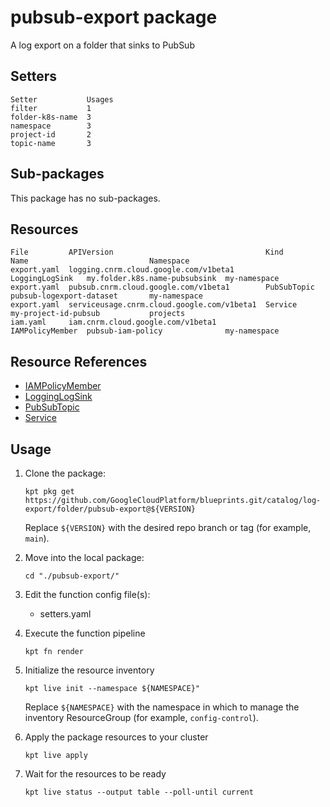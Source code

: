 # pubsub-export package

A log export on a folder that sinks to PubSub

## Setters

```
Setter           Usages
filter           1
folder-k8s-name  3
namespace        3
project-id       2
topic-name       3
```

## Sub-packages

This package has no sub-packages.

## Resources

```
File         APIVersion                                  Kind             Name                           Namespace
export.yaml  logging.cnrm.cloud.google.com/v1beta1       LoggingLogSink   my.folder.k8s.name-pubsubsink  my-namespace
export.yaml  pubsub.cnrm.cloud.google.com/v1beta1        PubSubTopic      pubsub-logexport-dataset       my-namespace
export.yaml  serviceusage.cnrm.cloud.google.com/v1beta1  Service          my-project-id-pubsub           projects
iam.yaml     iam.cnrm.cloud.google.com/v1beta1           IAMPolicyMember  pubsub-iam-policy              my-namespace
```

## Resource References

- [IAMPolicyMember](https://cloud.google.com/config-connector/docs/reference/resource-docs/iam/iampolicymember)
- [LoggingLogSink](https://cloud.google.com/config-connector/docs/reference/resource-docs/logging/logginglogsink)
- [PubSubTopic](https://cloud.google.com/config-connector/docs/reference/resource-docs/pubsub/pubsubtopic)
- [Service](https://cloud.google.com/config-connector/docs/reference/resource-docs/serviceusage/service)

## Usage

1.  Clone the package:
    ```
    kpt pkg get https://github.com/GoogleCloudPlatform/blueprints.git/catalog/log-export/folder/pubsub-export@${VERSION}
    ```
    Replace `${VERSION}` with the desired repo branch or tag
    (for example, `main`).

1.  Move into the local package:
    ```
    cd "./pubsub-export/"
    ```

1.  Edit the function config file(s):
    - setters.yaml

1.  Execute the function pipeline
    ```
    kpt fn render
    ```

1.  Initialize the resource inventory
    ```
    kpt live init --namespace ${NAMESPACE}"
    ```
    Replace `${NAMESPACE}` with the namespace in which to manage
    the inventory ResourceGroup (for example, `config-control`).

1.  Apply the package resources to your cluster
    ```
    kpt live apply
    ```

1.  Wait for the resources to be ready
    ```
    kpt live status --output table --poll-until current
    ```

